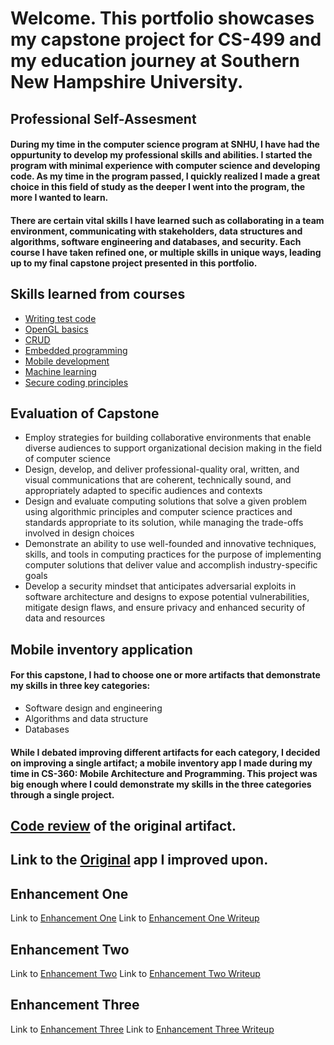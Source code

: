 # Welcome. This portfolio showcases my capstone project for CS-499 and my education journey at Southern New Hampshire University.

## Professional Self-Assesment

#### During my time in the computer science program at SNHU, I have had the oppurtunity to develop my professional skills and abilities. I started the program with minimal experience with computer science and developing code. As my time in the program passed, I quickly realized I made a great choice in this field of study as the deeper I went into the program, the more I wanted to learn. 

#### There are certain vital skills I have learned such as collaborating in a team environment, communicating with stakeholders, data structures and algorithms, software engineering and databases, and security. Each course I have taken refined one, or multiple skills in unique ways, leading up to my final capstone project presented in this portfolio.

## Skills learned from courses
 - [Writing test code](https://github.com/BRCooperrider/CS-320)
 - [OpenGL basics](https://github.com/BRCooperrider/CS-330)
 - [CRUD](https://github.com/BRCooperrider/CS-340)
 - [Embedded programming](https://github.com/BRCooperrider/CS-350)
 - [Mobile development](https://github.com/BRCooperrider/CS-360)
 - [Machine learning](https://github.com/BRCooperrider/CS-370)
 - [Secure coding principles](https://github.com/BRCooperrider/CS-405)

## Evaluation of Capstone
- Employ strategies for building collaborative environments that enable diverse audiences to support organizational decision making in the field of computer science
- Design, develop, and deliver professional-quality oral, written, and visual communications that are coherent, technically sound, and appropriately adapted to specific audiences and contexts
- Design and evaluate computing solutions that solve a given problem using algorithmic principles and computer science practices and standards appropriate to its solution, while managing the trade-offs involved in design choices
- Demonstrate an ability to use well-founded and innovative techniques, skills, and tools in computing practices for the purpose of implementing computer solutions that deliver value and accomplish industry-specific goals
- Develop a security mindset that anticipates adversarial exploits in software architecture and designs to expose potential vulnerabilities, mitigate design flaws, and ensure privacy and enhanced security of data and resources

## Mobile inventory application

#### For this capstone, I had to choose one or more artifacts that demonstrate my skills in three key categories:
- Software design and engineering
- Algorithms and data structure
- Databases

#### While I debated improving different artifacts for each category, I decided on improving a single artifact; a mobile inventory app I made during my time in CS-360: Mobile Architecture and Programming. This project was big enough where I could demonstrate my skills in the three categories through a single project.

## [Code review](https://www.youtube.com/watch?v=urmln6oFHZg) of the original artifact.

## Link to the [Original](https://github.com/BRCooperrider/BRCooperrider.github.io/tree/main/Inventory_App_Iterations/Original/Project_2_Bryce_Cooperrider_Inventory_App) app I improved upon.

## Enhancement One

Link to [Enhancement One](https://github.com/BRCooperrider/BRCooperrider.github.io/tree/main/Inventory_App_Iterations/Original/Project_2_Bryce_Cooperrider_Inventory_App)
Link to [Enhancement One Writeup](https://github.com/BRCooperrider/BRCooperrider.github.io/blob/main/Writeups/Enhancement%20One%20Bryce%20Cooperrider.pdf)

## Enhancement Two
Link to [Enhancement Two](https://github.com/BRCooperrider/BRCooperrider.github.io/tree/main/Inventory_App_Iterations/Enhancement_Two/Project_2_Bryce_Cooperrider_Inventory_App)
Link to [Enhancement Two Writeup](https://github.com/BRCooperrider/BRCooperrider.github.io/blob/main/Writeups/Enhancement%20Two%20Bryce%20Cooperrider.pdf)

## Enhancement Three
Link to [Enhancement Three](https://github.com/BRCooperrider/BRCooperrider.github.io/tree/main/Inventory_App_Iterations/Enhancement_Three/Project_2_Bryce_Cooperrider_Inventory_App)
Link to [Enhancement Three Writeup](https://github.com/BRCooperrider/BRCooperrider.github.io/blob/main/Writeups/Enhancement%20Three%20Bryce%20Cooperrider.pdf)

